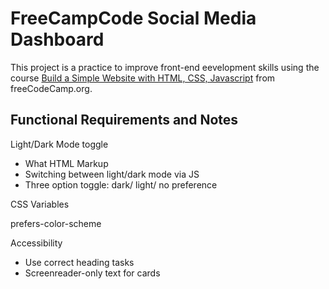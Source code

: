 # FreeCampCode Social Media Dashboard

This project is a practice to improve front-end eevelopment skills using the course 
[Build a Simple Website with HTML, CSS, Javascript](https://www.youtube.com/watch?v=krfUjg0S2uI)
from freeCodeCamp.org.

## Functional Requirements and Notes

Light/Dark Mode toggle
- What HTML Markup
- Switching between light/dark mode via JS
- Three option toggle: dark/ light/ no preference

CSS Variables

prefers-color-scheme

Accessibility
- Use correct heading tasks
- Screenreader-only text for cards
